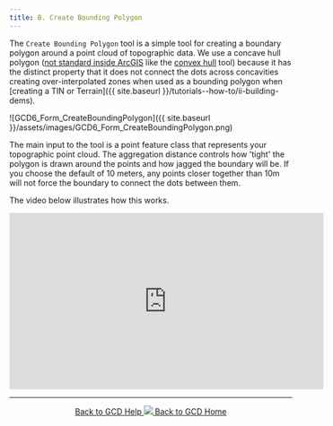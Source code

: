 ```yaml
---
title: B. Create Bounding Polygon
---
```


The `Create Bounding Polygon` tool is a simple tool for creating a boundary polygon around a point cloud of topographic data. We use a concave hull polygon ([not standard inside ArcGIS](http://forums.arcgis.com/threads/3151-Points-to-Polygon-quot-Footprint-quot?p=52952&viewfull=1#post52952) like the [convex hull](http://help.arcgis.com/en/arcgisdesktop/10.0/help/index.html#//00170000003q000000) tool) because it has the distinct property that it does not connect the dots across concavities creating over-interpolated zones when used as a bounding polygon when [creating a TIN or Terrain]({{ site.baseurl }}/tutorials--how-to/ii-building-dems). 

![GCD6_Form_CreateBoundingPolygon]({{ site.baseurl }}/assets/images/GCD6_Form_CreateBoundingPolygon.png)

The main input to the tool is a point feature class that represents your topographic point cloud. The aggregation distance controls how 'tight' the polygon is drawn around the points and how jagged the boundary will be. If you choose the default of 10 meters, any points closer together than 10m will not force the boundary to connect the dots between them.

The video below illustrates how this works.

<iframe width="560" height="315" src="https://www.youtube.com/embed/fGRpn_nZM0Y" frameborder="0" gesture="media" allow="encrypted-media" allowfullscreen></iframe>



------
<div align="center">
	<a class="hollow button" href="{{ site.baseurl }}/Help"><i class="fa fa-chevron-circle-left"></i>  Back to GCD Help </a>  
	<a class="hollow button" href="{{ site.baseurl }}/"><img src="{{ site.baseurl}}/assets/images/icons/GCDAddIn.png">  Back to GCD Home </a>  
</div>